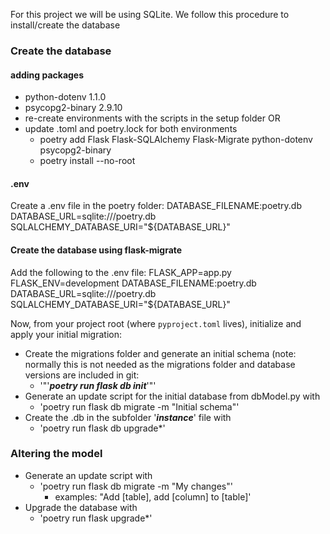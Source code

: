 For this project we will be using SQLite.
We follow this procedure to install/create the database

### **Create the database**

#### adding packages

* python-dotenv 1.1.0
* psycopg2-binary 2.9.10
* re-create environments with the scripts in the setup folder OR
* update .toml and poetry.lock for both environments
    * poetry add Flask Flask-SQLAlchemy Flask-Migrate python-dotenv psycopg2-binary
    * poetry install --no-root

#### .env

Create a .env file in the poetry folder:
DATABASE_FILENAME:poetry.db
DATABASE_URL=sqlite:///poetry.db
SQLALCHEMY_DATABASE_URI="${DATABASE_URL}"

#### Create the database using flask-migrate

Add the following to the .env file:
FLASK_APP=app.py
FLASK_ENV=development
DATABASE_FILENAME:poetry.db
DATABASE_URL=sqlite:///poetry.db
SQLALCHEMY_DATABASE_URI="${DATABASE_URL}"

Now, from your project root (where `pyproject.toml` lives), initialize and apply your initial migration:

* Create the migrations folder and generate an initial schema (note: normally this is not needed as the migrations
  folder and database versions are included in git:
    * '"'**_poetry run flask db init_**'"'
* Generate an update script for the initial database from dbModel.py with
    * 'poetry run flask db migrate -m "Initial schema"'
* Create the .db in the subfolder '**_instance_**' file with
    * 'poetry run flask db upgrade*'

### Altering the model

* Generate an update script with
    * 'poetry run flask db migrate -m "My changes"'
      * examples: "Add [table], add [column] to [table]'
* Upgrade the database with
    * 'poetry run flask upgrade*'





